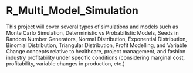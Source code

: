 # R_Multi_Model_Simulation
This project will cover several types of simulations and models such as Monte Carlo Simulation, Deterministic vs Probabilistic Models, Seeds in Random Number Generators, Normal Distribution, Exponential Distribution, Binomial Distribution, Triangular Distribution, Profit Modelling, and Variable Change concepts relative to healthcare, project management, and fashion industry profitability under specific conditions (considering marginal cost, profitability, variable changes in production, etc.)


